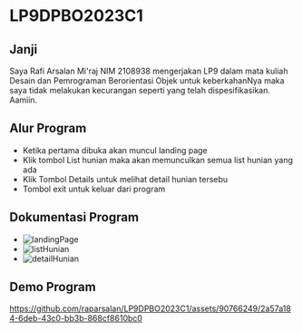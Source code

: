 # LP9DPBO2023C1

## Janji
Saya Rafi Arsalan Mi'raj NIM 2108938 mengerjakan LP9 dalam mata kuliah Desain dan Pemrograman Berorientasi Objek untuk keberkahanNya maka saya tidak melakukan kecurangan seperti yang telah dispesifikasikan. Aamiin.

## Alur Program
- Ketika pertama dibuka akan muncul landing page
- Klik tombol List hunian maka akan memunculkan semua list hunian yang ada
- Klik Tombol Details untuk melihat detail hunian tersebu
- Tombol exit untuk keluar dari program

## Dokumentasi Program
- ![landingPage](https://github.com/raparsalan/LP9DPBO2023C1/assets/90766249/2f393797-365a-476b-bc6d-62d7fcde9710)
- ![listHunian](https://github.com/raparsalan/LP9DPBO2023C1/assets/90766249/49a14c1a-c9b8-4f6e-8284-2afed1a97c7b)
- ![detailHunian](https://github.com/raparsalan/LP9DPBO2023C1/assets/90766249/e2ba5c09-9317-4b72-b7f6-a9c75ea65d60)

## Demo Program
https://github.com/raparsalan/LP9DPBO2023C1/assets/90766249/2a57a184-6deb-43c0-bb3b-868cf8610bc0
